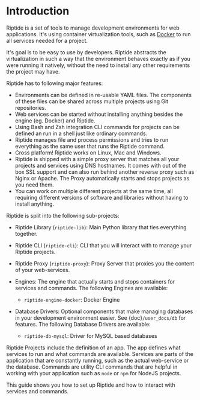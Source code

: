 # Introduction

Riptide is a set of tools to manage development environments for web applications.
It's using container virtualization tools, such as [Docker](https://www.docker.com/)
to run all services needed for a project.

It's goal is to be easy to use by developers.
Riptide abstracts the virtualization in such a way that the environment behaves exactly
as if you were running it natively, without the need to install any other requirements
the project may have.

Riptide has to following major features:

- Environments can be defined in re-usable YAML files. The components of these files
  can be shared across multiple projects using Git repositories.
- Web services can be started without installing anything besides the engine (eg. Docker)
  and Riptide.
- Using Bash and Zsh integration CLI commands for projects can be defined an run in a shell
  just like ordinary commands.
- Riptide manages file and process permissions and tries to run everything as the
  same user that runs the Riptide command.
- Cross platform! Riptide works on Linux, Mac and Windows.
- Riptide is shipped with a simple proxy server that matches all your projects and services
  using DNS hostnames. It comes with out of the box SSL support and can also run behind
  another reverse proxy such as Nginx or Apache. The Proxy automatically starts
  and stops projects as you need them.
- You can work on multiple different projects at the same time, all requiring different
  versions of software and libraries without having to install anything.

Riptide is split into the following sub-projects:

- Riptide Library (`riptide-lib`): Main Python library that ties everything together.

- Riptide CLI (`riptide-cli`): CLI that you will interact with to manage your Riptide projects.

- Riptide Proxy (`riptide-proxy`): Proxy Server that proxies you the content of your web-services.

- Engines: The engine that actually starts and stops containers for services and commands.
  The following Engines are available:

  - `riptide-engine-docker`: Docker Engine

- Database Drivers: Optional components that make managing databases in your development environment easier.
  See {doc}`/user_docs/db` for features.
  The following Database Drivers are available:

  - `riptide-db-mysql`: Driver for MySQL based databases

Riptide Projects include the definition of an app. The app defines what services to run and what commands are available.
Services are parts of the application that are constantly running, such as the actual web-service or the database.
Commands are utility CLI commands that are helpful in working with your application such as `node` or `npm` for NodeJS projects.

This guide shows you how to set up Riptide and how to interact with services and commands.
